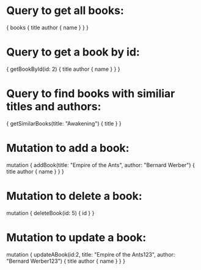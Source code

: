 # Query to get all books:
{
  books {
    title
    author {
      name
    }
  }
}

# Query to get a book by id:
{
  getBookById(id: 2) {
    title
    author {
      name
    }
  }
}

# Query to find books with similiar titles and authors:
{
  getSimilarBooks(title: "Awakening") {
    title
  }
}

# Mutation to add a book:
mutation {
  addBook(title: "Empire of the Ants", author: "Bernard Werber") {
    title
    author {
      name
    }
  }
}

# Mutation to delete a book:
mutation {
  deleteBook(id: 5) {
    id
  }
}

# Mutation to update a book:
mutation {
  updateABook(id:2, title: "Empire of the Ants123", author: "Bernard Werber123") {
    title
    author {
      name
    }
  }
}